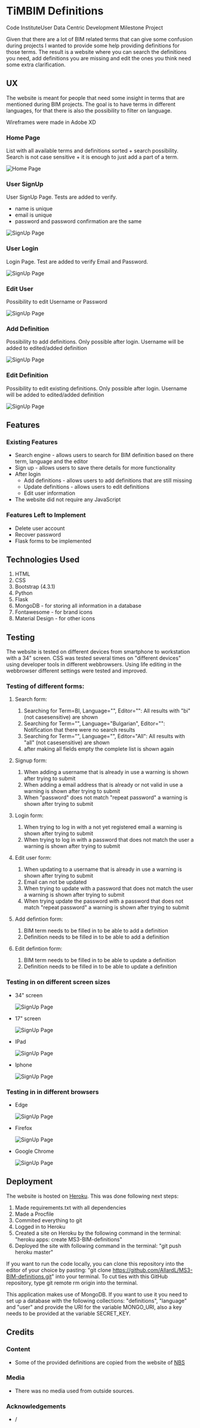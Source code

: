 # TiMBIM Definitions

Code InstituteUser Data Centric Development Milestone Project

Given that there are a lot of BIM related terms that can give some confusion during projects I wanted to provide some help providing definitions for those terms.
The result is a website where you can search the definitions you need, add definitions you are missing and edit the ones you think need some extra clarification.
 
## UX
 
The website is meant for people that need some insight in terms that are mentioned during BIM projects. The goal is to have terms in different languages, for that there is also the possibility to filter on language.

Wireframes were made in Adobe XD

### **Home Page**
List with all available terms and definitions sorted + search possibility. Search is not case sensitive + it is enough to just add a part of a term.

![Home Page](static/Wireframes/Home%20Page.png)

### **User SignUp**
User SignUp Page. Tests are added to verify.
* name is unique
* email is unique
* password and password confirmation are the same

![SignUp Page](static/Wireframes/SignUp.png)


### **User Login** 
Login Page. Test are added to verify Email and Password.

![SignUp Page](static/Wireframes/Login.png)

### **Edit User**
Possibility to edit Username or Password

![SignUp Page](static/Wireframes/Edit%20user.png)


### **Add Definition**
Possibility to add definitions. Only possible after login. Username will be added to edited/added definition

![SignUp Page](static/Wireframes/Add%20definition.png)

### **Edit Definition**
Possibility to edit existing definitions. Only possible after login. Username will be added to edited/added definition
    
![SignUp Page](static/Wireframes/Edit%20definition.png)


## Features
 
### Existing Features
- Search engine - allows users to search for BIM definition based on there term, language and the editor
- Sign up - allows users to save there details for more functionality
- After login
    - Add definitions - allows users to add definitions that are still missing
    - Update definitions - allows users to edit definitions
    - Edit user information
- The website did not require any JavaScript


### Features Left to Implement
- Delete user account
- Recover password
- Flask forms to be implemented

## Technologies Used
1. HTML
2. CSS
3. Bootstrap (4.3.1)
4. Python
5. Flask
6. MongoDB - for storing all information in a database
7. Fontawesome - for brand icons
8. Material Design - for other icons

## Testing

The website is tested on different devices from smartphone to workstation with a 34" screen.
CSS was tested several times on "different devices" using developer tools in different webbrowsers. Using life editing in the webbrowser different settings were tested and improved.

### Testing of different forms:
1. Search form:
    1. Searching for Term=BI, Language="", Editor="": All results with "bi" (not casesensitive) are shown
    2. Searching for Term="", Language="Bulgarian", Editor="": Notification that there were no search results
    3. Searching for Term="", Language="", Editor="All": All results with "all" (not casesensitive) are shown
    4. after making all fields empty the complete list is shown again

2. Signup form:
    1. When adding a username that is already in use a warning is shown after trying to submit
    2. When adding a email address that is already or not valid in use a warning is shown after trying to submit
    3. When "password" does not match "repeat password" a warning is shown after trying to submit

3. Login form:
    1. When trying to log in with a not yet registered email a warning is shown after trying to submit
    2. When trying to log in with a password that does not match the user a warning is shown after trying to submit

4. Edit user form:
    1. When updating to a username that is already in use a warning is shown after trying to submit
    2. Email can not be updated
    3. When trying to update with a password that does not match the user a warning is shown after trying to submit
    4. When trying update the password with a password that does not match "repeat password" a warning is shown after trying to submit

5. Add defintion form:
    1. BIM term needs to be filled in to be able to add a definition
    2. Definition needs to be filled in to be able to add a definition

6. Edit defintion form:
    1. BIM term needs to be filled in to be able to update a definition
    2. Definition needs to be filled in to be able to update a definition

### Testing in on different screen sizes
- 34" screen

    ![SignUp Page](static/testScreens/34i.png)
- 17" screen

    ![SignUp Page](static/testScreens/17i.png)
- IPad

    ![SignUp Page](static/testScreens/ipad.png)
- Iphone

    ![SignUp Page](static/testScreens/iphone.png)

### Testing in in different browsers
- Edge

    ![SignUp Page](static/testBrowsers/edge.png)
- Firefox

    ![SignUp Page](static/testBrowsers/firefox.png)
- Google Chrome

    ![SignUp Page](static/testBrowsers/chrome.png)


## Deployment

The website is hosted on [Heroku](https://ms3-bim-definitions.herokuapp.com/). This was done following next steps:
1. Made requirements.txt with all dependencies
2. Made a Procfile
3. Commited everything to git
4. Logged in to Heroku
5. Created a site on Heroku by the following command in the terminal: "heroku apps: create MS3-BIM-definitions"
6. Deployed the site with following command in the terminal: "git push heroku master"

If you want to run the code locally, you can clone this repository into the editor of your choice by pasting: "git clone https://github.com/AllardL/MS3-BIM-definitions.git" into your terminal.
To cut ties with this GitHub repository, type git remote rm origin into the terminal.

This application makes use of MongoDB. If you want to use it you need to set up a database with the following collections: "definitions", "language" and "user" and provide the URI for the variable MONGO_URI,
also a key needs to be provided at the variable SECRET_KEY.


## Credits

### Content
- Some of the provided definitions are copied from the website of [NBS](https://www.designingbuildings.co.uk/wiki/BIM_glossary_of_terms)

### Media
- There was no media used from outside sources.

### Acknowledgements

- /